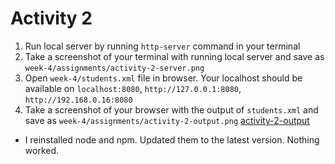 # Activity 2

1. Run local server by running `http-server` command in your terminal
2. Take a screenshot of your terminal with running local server and save as `week-4/assignments/activity-2-server.png`
3. Open `week-4/students.xml` file in browser. Your localhost should be available on `localhost:8080`, `http://127.0.0.1:8080`, `http://192.168.0.16:8080`
4. Take a screenshot of your browser with the output of `students.xml` and save as `week-4/assignments/activity-2-output.png`
[activity-2-output](./activity-2-output.png)
- I reinstalled node and npm. Updated them to the latest version. Nothing worked.
